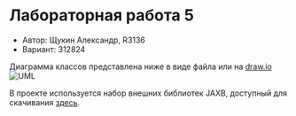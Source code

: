 # Лабораторная работа 5
- Автор: Щукин Александр, R3136
- Вариант: 312824

Диаграмма классов представлена ниже в виде файла или на [draw.io](https://drive.google.com/file/d/1OcaXvCGxRgbvjMLHHbdlvx2qb1qY7Bw_/view?usp=sharing)
![UML](https://.png "UML")

В проекте используется набор внешних библиотек JAXB, доступный для скачивания [здесь](https://javaee.github.io/jaxb-v2/).
